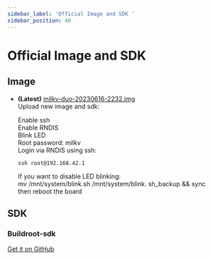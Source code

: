 ```yaml
---
sidebar_label: 'Official Image and SDK '
sidebar_position: 40
---
```

# Official Image and SDK
## Image
- **(Latest)** [milkv-duo-20230616-2232.img](https://github.com/milkv-duo/milkv-duo-buildroot-sdk/releases/tag/20230616)  
    Upload new image and sdk:

    Enable ssh  
    Enable RNDIS  
    Blink LED  
    Root password: milkv  
    Login via RNDIS using ssh:  
    ~~~
    ssh root@192.168.42.1  
    ~~~
    If you want to disable LED blinking:  
    mv /mnt/system/blink.sh /mnt/system/blink.  sh_backup && sync  
    then reboot the board  

## SDK
### Buildroot-sdk

  [Get it on GitHub](https://github.com/milkv-duo/duo-buildroot-sdk)

